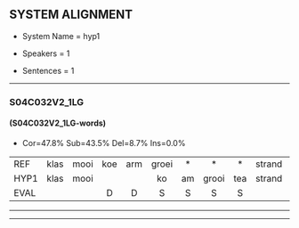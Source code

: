 
## SYSTEM ALIGNMENT

- System Name = hyp1

- Speakers = 1

- Sentences = 1

---

### S04C032V2_1LG

#### (S04C032V2_1LG-words)

- Cor=47.8%	Sub=43.5%	Del=8.7%	Ins=0.0%

|  |  |  |  |  |  |  |  |  |  |  |  |  |  |  |  |  |  |  |  |  |  |  |  |  |  |  |  |  |  |  |  |  |  |  |  |  |  |  |  |  |  |  |  |  |  |  |
|:--- |:---:|:---:|:---:|:---:|:---:|:---:|:---:|:---:|:---:|:---:|:---:|:---:|:---:|:---:|:---:|:---:|:---:|:---:|:---:|:---:|:---:|:---:|:---:|:---:|:---:|:---:|:---:|:---:|:---:|:---:|:---:|:---:|:---:|:---:|:---:|:---:|:---:|:---:|:---:|:---:|:---:|:---:|:---:|:---:|:---:|:---:|
| REF | klas | mooi | koe | arm | groei | * | * | * | strand | bed | eerst | voor | draai | sjaal | herfst | * | duur | straat | leeuw | *s | clown | hoek | krant | hout | *s | vriend | gauw | chips | groen | feest | reis | jas | huis | paard | vijf | muts | nieuw | kind | bang | oog | zacht | schoen | plas | neus | knoop | plank |
| HYP1 | klas | mooi |  |  | ko | am | grooi | tea | strand | bed | eerst | voor | traal | sal | herfst | die | dier | straat | leeuw |  | kloen | hoek |  | kand | hat | vrimd | gaal | chips | groen | fees | reis | jas | has | part | vijf | mit | nieuw | kint | bang | oog | zacht | schoen | plas | usneus | knoop | plenk |
| EVAL |  |  | D | D | S | S | S | S |  |  |  |  | S | S |  | S | S |  |  | D | S |  | D | S | S | S | S |  |  | S |  |  | S | S |  | S |  | S |  |  |  |  |  | S |  | S |
---

---
